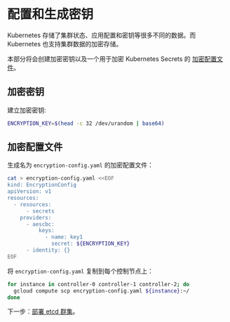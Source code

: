 # 配置和生成密钥

Kubernetes 存储了集群状态、应用配置和密钥等很多不同的数据。而 Kubernetes 也支持集群数据的加密存储。

本部分将会创建加密密钥以及一个用于加密 Kubernetes Secrets 的 [加密配置文件](https://kubernetes.io/docs/tasks/administer-cluster/encrypt-data/#understanding-the-encryption-at-rest-configuration)。

## 加密密钥

建立加密密钥:

```sh
ENCRYPTION_KEY=$(head -c 32 /dev/urandom | base64)
```

## 加密配置文件

生成名为 `encryption-config.yaml` 的加密配置文件：

```sh
cat > encryption-config.yaml <<EOF
kind: EncryptionConfig
apiVersion: v1
resources:
  - resources:
      - secrets
    providers:
      - aescbc:
          keys:
            - name: key1
              secret: ${ENCRYPTION_KEY}
      - identity: {}
EOF
```

将 `encryption-config.yaml` 复制到每个控制节点上：

```sh
for instance in controller-0 controller-1 controller-2; do
  gcloud compute scp encryption-config.yaml ${instance}:~/
done
```

下一步：[部署 etcd 群集](07-bootstrapping-etcd.md)。
